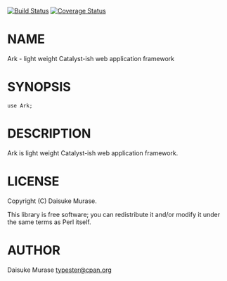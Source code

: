 [![Build Status](https://travis-ci.org/ark-framework/ark.png?branch=master)](https://travis-ci.org/ark-framework/ark) [![Coverage Status](https://coveralls.io/repos/ark-framework/ark/badge.png?branch=master)](https://coveralls.io/r/ark-framework/ark?branch=master)
# NAME

Ark - light weight Catalyst-ish web application framework

# SYNOPSIS

    use Ark;

# DESCRIPTION

Ark is light weight Catalyst-ish web application framework.

# LICENSE

Copyright (C) Daisuke Murase.

This library is free software; you can redistribute it and/or modify
it under the same terms as Perl itself.

# AUTHOR

Daisuke Murase <typester@cpan.org>
